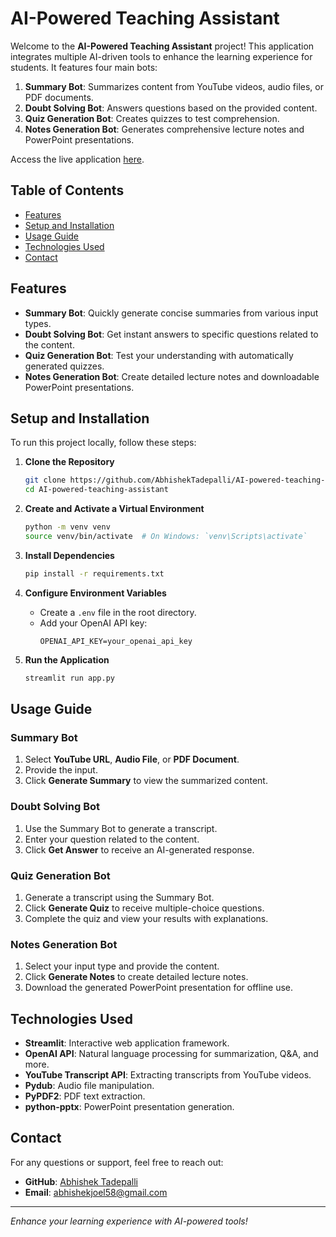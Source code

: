 # AI-Powered Teaching Assistant

Welcome to the **AI-Powered Teaching Assistant** project! This application integrates multiple AI-driven tools to enhance the learning experience for students. It features four main bots:

1. **Summary Bot**: Summarizes content from YouTube videos, audio files, or PDF documents.
2. **Doubt Solving Bot**: Answers questions based on the provided content.
3. **Quiz Generation Bot**: Creates quizzes to test comprehension.
4. **Notes Generation Bot**: Generates comprehensive lecture notes and PowerPoint presentations.

Access the live application [here](https://studyscribe.framer.ai/).

## Table of Contents
- [Features](#features)
- [Setup and Installation](#setup-and-installation)
- [Usage Guide](#usage-guide)
- [Technologies Used](#technologies-used)
- [Contact](#contact)

## Features

- **Summary Bot**: Quickly generate concise summaries from various input types.
- **Doubt Solving Bot**: Get instant answers to specific questions related to the content.
- **Quiz Generation Bot**: Test your understanding with automatically generated quizzes.
- **Notes Generation Bot**: Create detailed lecture notes and downloadable PowerPoint presentations.

## Setup and Installation

To run this project locally, follow these steps:

1. **Clone the Repository**
    ```sh
    git clone https://github.com/AbhishekTadepalli/AI-powered-teaching-assistant.git
    cd AI-powered-teaching-assistant
    ```

2. **Create and Activate a Virtual Environment**
    ```sh
    python -m venv venv
    source venv/bin/activate  # On Windows: `venv\Scripts\activate`
    ```

3. **Install Dependencies**
    ```sh
    pip install -r requirements.txt
    ```

4. **Configure Environment Variables**
    - Create a `.env` file in the root directory.
    - Add your OpenAI API key:
        ```env
        OPENAI_API_KEY=your_openai_api_key
        ```

5. **Run the Application**
    ```sh
    streamlit run app.py
    ```

## Usage Guide

### Summary Bot
1. Select **YouTube URL**, **Audio File**, or **PDF Document**.
2. Provide the input.
3. Click **Generate Summary** to view the summarized content.

### Doubt Solving Bot
1. Use the Summary Bot to generate a transcript.
2. Enter your question related to the content.
3. Click **Get Answer** to receive an AI-generated response.

### Quiz Generation Bot
1. Generate a transcript using the Summary Bot.
2. Click **Generate Quiz** to receive multiple-choice questions.
3. Complete the quiz and view your results with explanations.

### Notes Generation Bot
1. Select your input type and provide the content.
2. Click **Generate Notes** to create detailed lecture notes.
3. Download the generated PowerPoint presentation for offline use.

## Technologies Used

- **Streamlit**: Interactive web application framework.
- **OpenAI API**: Natural language processing for summarization, Q&A, and more.
- **YouTube Transcript API**: Extracting transcripts from YouTube videos.
- **Pydub**: Audio file manipulation.
- **PyPDF2**: PDF text extraction.
- **python-pptx**: PowerPoint presentation generation.

## Contact

For any questions or support, feel free to reach out:

- **GitHub**: [Abhishek Tadepalli](https://github.com/AbhishekTadepalli)
- **Email**: abhishekjoel58@gmail.com

---

*Enhance your learning experience with AI-powered tools!*

